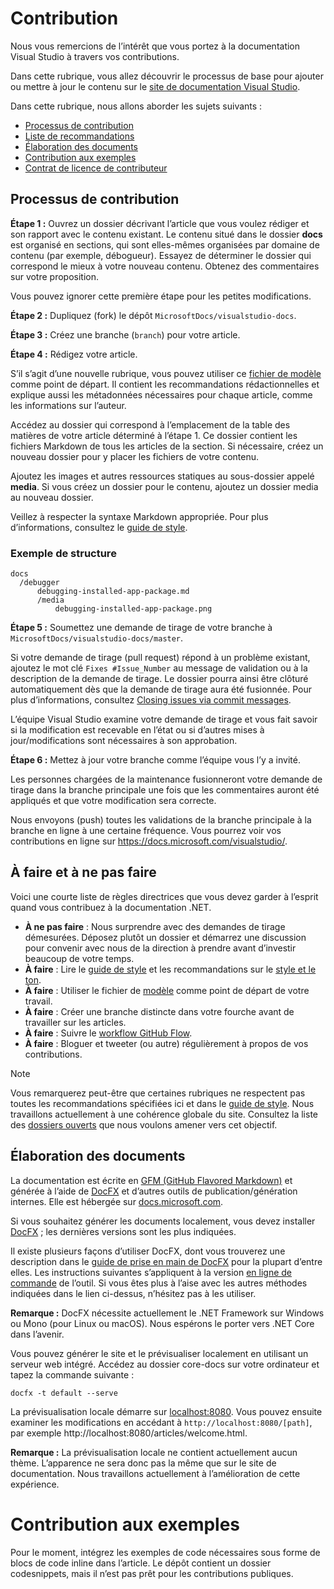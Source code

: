 # <a name="contributing"></a>Contribution

Nous vous remercions de l’intérêt que vous portez à la documentation Visual Studio à travers vos contributions.

Dans cette rubrique, vous allez découvrir le processus de base pour ajouter ou mettre à jour le contenu sur le [site de documentation Visual Studio](https://docs.microsoft.com/visualstudio).

Dans cette rubrique, nous allons aborder les sujets suivants :

* [Processus de contribution](#process-for-contributing)
* [Liste de recommandations](#guidance-checklist)
* [Élaboration des documents](#building-the-docs)
* [Contribution aux exemples](#contributing-to-samples)
* [Contrat de licence de contributeur](#contributor-license-agreement)

## <a name="process-for-contributing"></a>Processus de contribution

**Étape 1 :** Ouvrez un dossier décrivant l’article que vous voulez rédiger et son rapport avec le contenu existant.
Le contenu situé dans le dossier **docs** est organisé en sections, qui sont elles-mêmes organisées par domaine de contenu (par exemple, débogueur). Essayez de déterminer le dossier qui correspond le mieux à votre nouveau contenu. Obtenez des commentaires sur votre proposition. 

Vous pouvez ignorer cette première étape pour les petites modifications.

**Étape 2 :** Dupliquez (fork) le dépôt `MicrosoftDocs/visualstudio-docs`.

**Étape 3 :** Créez une branche (`branch`) pour votre article.

**Étape 4 :** Rédigez votre article.

S’il s’agit d’une nouvelle rubrique, vous pouvez utiliser ce [fichier de modèle](./styleguide/template.md) comme point de départ. Il contient les recommandations rédactionnelles et explique aussi les métadonnées nécessaires pour chaque article, comme les informations sur l’auteur.

Accédez au dossier qui correspond à l’emplacement de la table des matières de votre article déterminé à l’étape 1.
Ce dossier contient les fichiers Markdown de tous les articles de la section. Si nécessaire, créez un nouveau dossier pour y placer les fichiers de votre contenu.

Ajoutez les images et autres ressources statiques au sous-dossier appelé **media**. Si vous créez un dossier pour le contenu, ajoutez un dossier media au nouveau dossier.

Veillez à respecter la syntaxe Markdown appropriée. Pour plus d’informations, consultez le [guide de style](./styleguide/template.md).

### <a name="example-structure"></a>Exemple de structure

    docs
      /debugger
          debugging-installed-app-package.md
          /media
              debugging-installed-app-package.png

**Étape 5 :** Soumettez une demande de tirage de votre branche à `MicrosoftDocs/visualstudio-docs/master`.

Si votre demande de tirage (pull request) répond à un problème existant, ajoutez le mot clé `Fixes #Issue_Number` au message de validation ou à la description de la demande de tirage. Le dossier pourra ainsi être clôturé automatiquement dès que la demande de tirage aura été fusionnée. Pour plus d’informations, consultez [Closing issues via commit messages](https://help.github.com/articles/closing-issues-via-commit-messages/).

L’équipe Visual Studio examine votre demande de tirage et vous fait savoir si la modification est recevable en l’état ou si d’autres mises à jour/modifications sont nécessaires à son approbation.

**Étape 6 :** Mettez à jour votre branche comme l’équipe vous l’y a invité.

Les personnes chargées de la maintenance fusionneront votre demande de tirage dans la branche principale une fois que les commentaires auront été appliqués et que votre modification sera correcte.

Nous envoyons (push) toutes les validations de la branche principale à la branche en ligne à une certaine fréquence. Vous pourrez voir vos contributions en ligne sur https://docs.microsoft.com/visualstudio/.

## <a name="dos-and-donts"></a>À faire et à ne pas faire

Voici une courte liste de règles directrices que vous devez garder à l’esprit quand vous contribuez à la documentation .NET.

- **À ne pas faire** : Nous surprendre avec des demandes de tirage démesurées. Déposez plutôt un dossier et démarrez une discussion pour convenir avec nous de la direction à prendre avant d’investir beaucoup de votre temps.
- **À faire** : Lire le [guide de style](./styleguide/template.md) et les recommandations sur le [style et le ton](./styleguide/voice-tone.md).
- **À faire** : Utiliser le fichier de [modèle](./styleguide/template.md) comme point de départ de votre travail.
- **À faire** : Créer une branche distincte dans votre fourche avant de travailler sur les articles.
- **À faire** : Suivre le [workflow GitHub Flow](https://guides.github.com/introduction/flow/).
- **À faire** : Bloguer et tweeter (ou autre) régulièrement à propos de vos contributions.

> [!NOTE]
> Vous remarquerez peut-être que certaines rubriques ne respectent pas toutes les recommandations spécifiées ici et dans le [guide de style](./styleguide/template.md). Nous travaillons actuellement à une cohérence globale du site. Consultez la liste des [dossiers ouverts](https://github.com/dotnet/docs/issues?q=is%3Aissue+is%3Aopen+label%3Aguidelines-adherence) que nous voulons amener vers cet objectif.

## <a name="building-the-docs"></a>Élaboration des documents

La documentation est écrite en [GFM (GitHub Flavored Markdown)](https://help.github.com/categories/writing-on-github/) et générée à l’aide de [DocFX](https://dotnet.github.io/docfx/) et d’autres outils de publication/génération internes. Elle est hébergée sur [docs.microsoft.com](https://docs.microsoft.com/dotnet).

Si vous souhaitez générer les documents localement, vous devez installer [DocFX](https://dotnet.github.io/docfx/) ; les dernières versions sont les plus indiquées.

Il existe plusieurs façons d’utiliser DocFX, dont vous trouverez une description dans le [guide de prise en main de DocFX](https://dotnet.github.io/docfx/tutorial/docfx_getting_started.html) pour la plupart d’entre elles.
Les instructions suivantes s’appliquent à la version [en ligne de commande](https://dotnet.github.io/docfx/tutorial/docfx_getting_started.html#2-use-docfx-as-a-command-line-tool) de l’outil.
Si vous êtes plus à l’aise avec les autres méthodes indiquées dans le lien ci-dessus, n’hésitez pas à les utiliser.

**Remarque :** DocFX nécessite actuellement le .NET Framework sur Windows ou Mono (pour Linux ou macOS). Nous espérons le porter vers .NET Core dans l’avenir.

Vous pouvez générer le site et le prévisualiser localement en utilisant un serveur web intégré. Accédez au dossier core-docs sur votre ordinateur et tapez la commande suivante :

```
docfx -t default --serve
```

La prévisualisation locale démarre sur [localhost:8080](http://localhost:8080). Vous pouvez ensuite examiner les modifications en accédant à `http://localhost:8080/[path]`, par exemple http://localhost:8080/articles/welcome.html.

**Remarque :** La prévisualisation locale ne contient actuellement aucun thème. L’apparence ne sera donc pas la même que sur le site de documentation. Nous travaillons actuellement à l’amélioration de cette expérience.

# <a name="contributing-to-samples"></a>Contribution aux exemples

Pour le moment, intégrez les exemples de code nécessaires sous forme de blocs de code inline dans l’article. Le dépôt contient un dossier codesnippets, mais il n’est pas prêt pour les contributions publiques.
